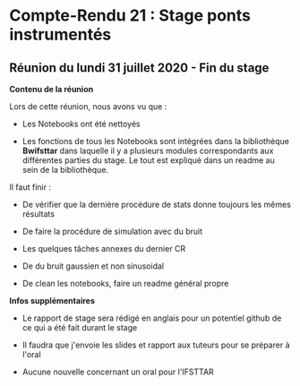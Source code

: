 # **Compte-Rendu 21 : Stage ponts instrumentés**

## **Réunion du lundi 31 juillet 2020 - Fin du stage**


**Contenu de la réunion**

Lors de cette réunion, nous avons vu que :

- Les Notebooks ont été nettoyés 

- Les fonctions de tous les Notebooks sont intégrées dans la bibliothèque **Bwifsttar** dans laquelle il y a plusieurs modules correspondants aux différentes parties du stage. Le tout est expliqué dans un readme au sein de la bibliothèque.

Il faut finir :

- De vérifier que la dernière procédure de stats donne toujours les mêmes résultats

- De faire la procédure de simulation avec du bruit 

- Les quelques tâches annexes du dernier CR

- De du bruit gaussien et non sinusoidal

- De clean les notebooks, faire un readme général propre

**Infos supplémentaires**

- Le rapport de stage sera rédigé en anglais pour un potentiel github de ce qui a été fait durant le stage

- Il faudra que j'envoie les slides et rapport aux tuteurs pour se préparer à l'oral

- Aucune nouvelle concernant un oral pour l'IFSTTAR


